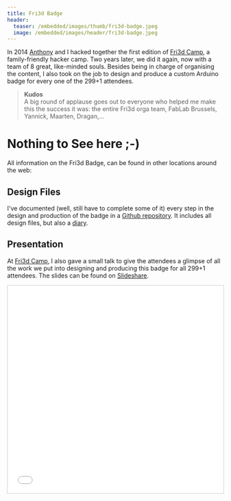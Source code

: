 ```yaml
---
title: Fri3d Badge
header:
  teaser: /embedded/images/thumb/fri3d-badge.jpeg
  image: /embedded/images/header/fri3d-badge.jpeg
---
```


In 2014 [Anthony](http://anthony.liekens.net) and I hacked together the first edition of [Fri3d Camp](http://fri3d.be), a family-friendly hacker camp. Two years later, we did it again, now with a team of 8 great, like-minded souls. Besides being in charge of organising the content, I also took on the job to design and produce a custom Arduino badge for every one of the 299+1 attendees.

> **Kudos**  
> A big round of applause goes out to everyone who helped me make this the success it was: the entire Fri3d orga team, FabLab Brussels, Yannick, Maarten, Dragan,...

# Nothing to See here ;-)

All information on the Fri3d Badge, can be found in other locations around the web:

## Design Files

I've documented (well, still have to complete some of it) every step in the design and production of the badge in a [Github repository](https://github.com/Fri3dCamp/badge). It includes all design files, but also a [diary](https://github.com/Fri3dCamp/badge/blob/master/design/dagboek.md).

## Presentation

At [Fri3d Camp](http://fri3d.be), I also gave a small talk to give the attendees a glimpse of all the work we put into designing and producing this badge for all 299+1 attendees. The slides can be found on [Slideshare](http://www.slideshare.net/christophevg/fri3d-badge).

<div style="text-align:center;">
<iframe src="//www.slideshare.net/slideshow/embed_code/key/9W17kN52cuJ1lX" width="595" height="485" frameborder="0" marginwidth="0" marginheight="0" scrolling="no" style="border:1px solid #CCC; border-width:1px; margin-bottom:5px; max-width: 100%;" allowfullscreen> </iframe>
</div>
